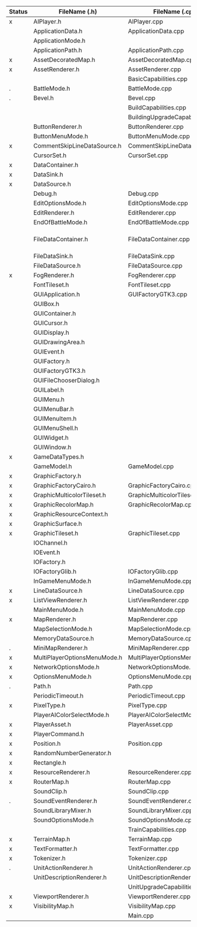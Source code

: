| Status | FileName (.h)                | FileName (.cpp)                 | FileName  (Swift)                                                                                                                                           |
|--------|------------------------------|---------------------------------|-------------------------------------------------------------------------------------------------------------------------------------------------------------|
| x      | AIPlayer.h                   | AIPlayer.cpp                    |                                                                                                                                                             |
|        | ApplicationData.h            | ApplicationData.cpp             |                                                                                                                                                             |
|        | ApplicationMode.h            |                                 |                                                                                                                                                             |
|        | ApplicationPath.h            | ApplicationPath.cpp             |                                                                                                                                                             |
| x      | AssetDecoratedMap.h          | AssetDecoratedMap.cpp           |                                                                                                                                                             |
| x      | AssetRenderer.h              | AssetRenderer.cpp               |                                                                                                                                                             |
|        |                              | BasicCapabilities.cpp           | **iOS**                                                                                                                                                     |
| .      | BattleMode.h                 | BattleMode.cpp                  |                                                                                                                                                             |
| .      | Bevel.h                      | Bevel.cpp                       |                                                                                                                                                             |
|        |                              | BuildCapabilities.cpp           |                                                                                                                                                             |
|        |                              | BuildingUpgradeCapabilities.cpp |                                                                                                                                                             |
|        | ButtonRenderer.h             | ButtonRenderer.cpp              |                                                                                                                                                             |
|        | ButtonMenuMode.h             | ButtonMenuMode.cpp              |                                                                                                                                                             |
| x      | CommentSkipLineDataSource.h  | CommentSkipLineDataSource.cpp   | CommentSkipLineDataSource.swift                                                                                                                             |
|        | CursorSet.h                  | CursorSet.cpp                   |                                                                                                                                                             |
| x      | DataContainer.h              |                                 | DataContainer.swift                                                                                                                                         |
| x      | DataSink.h                   |                                 | DataSink.swift                                                                                                                                              |
| x      | DataSource.h                 |                                 | DataSource.swift                                                                                                                                            |
|        | Debug.h                      | Debug.cpp                       |                                                                                                                                                             |
|        | EditOptionsMode.h            | EditOptionsMode.cpp             |                                                                                                                                                             |
|        | EditRenderer.h               | EditRenderer.cpp                |                                                                                                                                                             |
|        | EndOfBattleMode.h            | EndOfBattleMode.cpp             |                                                                                                                                                             |
|        | FileDataContainer.h          | FileDataContainer.cpp           | May not be necessary because it deals with reading from a directory but we already have access to everything in our project folder without using this class |
|        | FileDataSink.h               | FileDataSink.cpp                |                                                                                                                                                             |
|        | FileDataSource.h             | FileDataSource.cpp              |                                                                                                                                                             |
| x      | FogRenderer.h                | FogRenderer.cpp                 |                                                                                                                                                             |
|        | FontTileset.h                | FontTileset.cpp                 |                                                                                                                                                             |
|        | GUIApplication.h             | GUIFactoryGTK3.cpp              |                                                                                                                                                             |
|        | GUIBox.h                     |                                 |                                                                                                                                                             |
|        | GUIContainer.h               |                                 |                                                                                                                                                             |
|        | GUICursor.h                  |                                 |                                                                                                                                                             |
|        | GUIDisplay.h                 |                                 |                                                                                                                                                             |
|        | GUIDrawingArea.h             |                                 |                                                                                                                                                             |
|        | GUIEvent.h                   |                                 |                                                                                                                                                             |
|        | GUIFactory.h                 |                                 |                                                                                                                                                             |
|        | GUIFactoryGTK3.h             |                                 |                                                                                                                                                             |
|        | GUIFileChooserDialog.h       |                                 |                                                                                                                                                             |
|        | GUILabel.h                   |                                 |                                                                                                                                                             |
|        | GUIMenu.h                    |                                 |                                                                                                                                                             |
|        | GUIMenuBar.h                 |                                 |                                                                                                                                                             |
|        | GUIMenuItem.h                |                                 |                                                                                                                                                             |
|        | GUIMenuShell.h               |                                 |                                                                                                                                                             |
|        | GUIWidget.h                  |                                 |                                                                                                                                                             |
|        | GUIWindow.h                  |                                 |                                                                                                                                                             |
| x      | GameDataTypes.h              |                                 | GameDataTypes.swift                                                                                                                                         |
|        | GameModel.h                  | GameModel.cpp                   | **iOS**                                                                                                                                                     |
| x      | GraphicFactory.h             |                                 | GraphicFactory.swift                                                                                                                                        |
| x      | GraphicFactoryCairo.h        | GraphicFactoryCairo.cpp         | GraphicFactoryCoreGraphics.swift                                                                                                                            |
| x      | GraphicMulticolorTileset.h   | GraphicMulticolorTileset.cpp    |                                                                                                                                                             |
| x      | GraphicRecolorMap.h          | GraphicRecolorMap.cpp           |                                                                                                                                                             |
| x      | GraphicResourceContext.h     |                                 | GraphicResourceContext.swift                                                                                                                                |
| x      | GraphicSurface.h             |                                 | GraphicSurface.swift                                                                                                                                        |
| x      | GraphicTileset.h             | GraphicTileset.cpp              |                                                                                                                                                             |
|        | IOChannel.h                  |                                 |                                                                                                                                                             |
|        | IOEvent.h                    |                                 | HandlingMouseClicks.swift, IOEvent.swift                                                                                                                    |
|        | IOFactory.h                  |                                 |                                                                                                                                                             |
|        | IOFactoryGlib.h              | IOFactoryGlib.cpp               |                                                                                                                                                             |
|        | InGameMenuMode.h             | InGameMenuMode.cpp              |                                                                                                                                                             |
| x      | LineDataSource.h             | LineDataSource.cpp              | LineDataSource.swift                                                                                                                                        |
| x      | ListViewRenderer.h           | ListViewRenderer.cpp            | ListViewRenderer.swift                                                                                                                                      |
|        | MainMenuMode.h               | MainMenuMode.cpp                | MainMenuViewController.swift,MainWindowController.swift                                                                                                     |
| x      | MapRenderer.h                | MapRenderer.cpp                 | MapRenderer.swift                                                                                                                                           |
|        | MapSelectionMode.h           | MapSelectionMode.cpp            |                                                                                                                                                             |
|        | MemoryDataSource.h           | MemoryDataSource.cpp            |                                                                                                                                                             |
| .      | MiniMapRenderer.h            | MiniMapRenderer.cpp             |                                                                                                                                                             |
| x      | MultiPlayerOptionsMenuMode.h | MultiPlayerOptionsMenuMode.cpp  | MultiPlayerGameOptionsViewController.swift                                                                                                                  |
| x      | NetworkOptionsMode.h         | NetworkOptionsMode.cpp          | NetworkOptionsMenuViewController.swift                                                                                                                      |
| x      | OptionsMenuMode.h            | OptionsMenuMode.cpp             | OptionsMenuViewController.swift                                                                                                                             |
| .      | Path.h                       | Path.cpp                        |                                                                                                                                                             |
|        | PeriodicTimeout.h            | PeriodicTimeout.cpp             |                                                                                                                                                             |
| x      | PixelType.h                  | PixelType.cpp                   | PixelPosition.swift                                                                                                                                         |
|        | PlayerAIColorSelectMode.h    | PlayerAIColorSelectMode.cpp     |                                                                                                                                                             |
| x      | PlayerAsset.h                | PlayerAsset.cpp                 |                                                                                                                                                             |
| x      | PlayerCommand.h              |                                 | PlayerCommand.swift                                                                                                                                         |
| x      | Position.h                   | Position.cpp                    | Position.swift                                                                                                                                              |
| x      | RandomNumberGenerator.h      |                                 | RandomNumberGenerator.swift                                                                                                                                 |
| x      | Rectangle.h                  |                                 | Rectangle.swift                                                                                                                                             |
| x      | ResourceRenderer.h           | ResourceRenderer.cpp            |                                                                                                                                                             |
| x      | RouterMap.h                  | RouterMap.cpp                   | RouterMap.swift                                                                                                                                             |
|        | SoundClip.h                  | SoundClip.cpp                   |                                                                                                                                                             |
| .      | SoundEventRenderer.h         | SoundEventRenderer.cpp          | SoundManager.swift                                                                                                                                          |
|        | SoundLibraryMixer.h          | SoundLibraryMixer.cpp           | SoundOptionsMenuViewController.swift                                                                                                                        |
|        | SoundOptionsMode.h           | SoundOptionsMode.cpp            | SplashViewController.swift                                                                                                                                  |
|        |                              | TrainCapabilities.cpp           | TilePosition.swift                                                                                                                                          |
| x      | TerrainMap.h                 | TerrainMap.cpp                  | TerrainMap.swift                                                                                                                                            |
| x      | TextFormatter.h              | TextFormatter.cpp               | TextFormatter.swift                                                                                                                                         |
| x      | Tokenizer.h                  | Tokenizer.cpp                   | Tokenizer.swift                                                                                                                                             |
| .      | UnitActionRenderer.h         | UnitActionRenderer.cpp          |                                                                                                                                                             |
|        | UnitDescriptionRenderer.h    | UnitDescriptionRenderer.cpp     |                                                                                                                                                             |
|        |                              | UnitUpgradeCapabilities.cpp     |                                                                                                                                                             |
| x      | ViewportRenderer.h           | ViewportRenderer.cpp            | ViewportRenderer.swift                                                                                                                                      |
| x      | VisibilityMap.h              | VisibilityMap.cpp               | VisibilityMap.swift                                                                                                                                         |
|        |                              | Main.cpp                        |                                                                                                                                                             |
